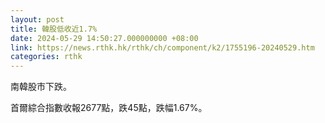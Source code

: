 ```yaml
---
layout: post
title: 韓股低收近1.7%
date: 2024-05-29 14:50:27.000000000 +08:00
link: https://news.rthk.hk/rthk/ch/component/k2/1755196-20240529.htm
categories: rthk
---
```


南韓股市下跌。

首爾綜合指數收報2677點，跌45點，跌幅1.67%。
